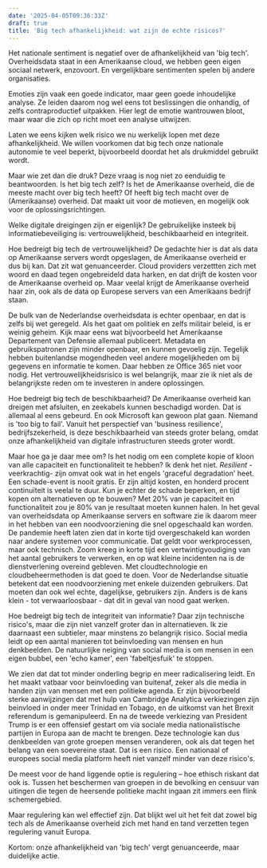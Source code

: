 ```yaml
---
date: '2025-04-05T09:36:33Z'
draft: true
title: 'Big tech afhankelijkheid: wat zijn de echte risicos?'
---
```


Het nationale sentiment is negatief over de afhankelijkheid van 'big tech'. Overheidsdata staat in een Amerikaanse cloud, we hebben geen eigen sociaal netwerk, enzovoort. En vergelijkbare sentimenten spelen bij andere organisaties.

Emoties zijn vaak een goede indicator, maar geen goede inhoudelijke analyse.
Ze leiden daarom nog wel eens tot beslissingen die onhandig, of zelfs contraproductief uitpakken. Hier legt de emotie wantrouwen bloot, maar waar die zich op richt moet een analyse uitwijzen.

Laten we eens kijken welk risico we nu werkelijk lopen met deze afhankelijkheid.
We willen voorkomen dat big tech onze nationale autonomie te veel beperkt, bijvoorbeeld doordat het als drukmiddel gebruikt wordt.

Maar wie zet dan die druk? Deze vraag is nog niet zo eenduidig te beantwoorden. Is het big tech zelf? Is het de Amerikaanse overheid, die de meeste macht over big tech heeft? Of heeft big tech macht over de (Amerikaanse) overheid. Dat maakt uit voor de motieven, en mogelijk ook voor de oplossingsrichtingen.

Welke digitale dreigingen zijn er eigenlijk? De gebruikelijke insteek bij informatiebeveiliging is: vertrouwelijkheid, beschikbaarheid en integriteit.

Hoe bedreigt big tech de vertrouwelijkheid? De gedachte hier is dat als data op Amerikaanse servers wordt opgeslagen, de Amerikaanse overheid er dus bij kan.
Dat zit wat genuanceerder. Cloud providers verzettten zich met woord en daad tegen ongebreideld data harken, en dat drijft de kosten voor de Amerikaanse overheid op.
Maar veelal krijgt de Amerikaanse overheid haar zin, ook als de data op Europese servers van een Amerikaans bedrijf staan.

De bulk van de Nederlandse overheidsdata is echter openbaar, en dat is zelfs bij wet geregeld. Als het gaat om politiek en zelfs militair beleid, is er weinig geheim. Kijk maar eens wat bijvoorbeeld het Amerikaanse Departement van Defensie allemaal publiceert. Metadata en gebruikspatronen zijn minder openbaar, en kunnen gevoelig zijn.
Tegelijk hebben buitenlandse mogendheden veel andere mogelijkheden om bij gegevens en informatie te komen. Daar hebben ze Office 365 niet voor nodig.
Het vertrouwelijkheidsrisico is wel belangrijk, maar zie ik niet als de belangrijkste reden om te investeren in andere oplossingen.

Hoe bedreigt big tech de beschikbaarheid? De Amerikaanse overheid kan dreigen met afsluiten, en zeekabels kunnen beschadigd worden. Dat is allemaal al eens gebeurd. En ook Microsoft kan gewoon plat gaan. Niemand is 'too big to fail'. Vanuit het perspectief van 'business resilience', bedrijfszekerheid, is deze beschikbaarheid van steeds groter belang, omdat onze afhankelijkheid van digitale infrastructuren steeds groter wordt.

Maar hoe ga je daar mee om? Is het nodig om een complete kopie of kloon van alle capaciteit en functionaliteit te hebben? Ik denk het niet. _Resilient_ -veerkrachtig- zijn omvat ook wat in het engels 'graceful degradation' heet. Een schade-event is nooit gratis. Er zijn altijd kosten, en honderd procent continuïteit is veelal te duur. Kun je echter de schade beperken, en tijd kopen om alternatieven op te bouwen? Met 20% van je capaciteit en functionaliteit zou je 80% van je resultaat moeten kunnen halen.
In het geval van overheidsdata op Amerikaanse servers en software zie ik daarom meer in het hebben van een noodvoorziening die snel opgeschaald kan worden.
De pandemie heeft laten zien dat in korte tijd overgeschakeld kan worden naar andere systemen voor communicatie. Dat geldt voor werkprocessen, maar ook technisch. Zoom kreeg in korte tijd een vertwintigvoudiging van het aantal gebruikers te verwerken, en op wat kleine incidenten na is de dienstverlening overeind gebleven. Met cloudtechnologie en cloudbeheermethoden is dat goed te doen. Voor de Nederlandse situatie betekent dat een noodvoorziening met enkele duizenden gebruikers.
Dat moeten dan ook wel echte, dagelijkse, gebruikers zijn. Anders is de kans klein - tot verwaarloosbaar - dat dit in geval van nood gaat werken.

Hoe bedreigt big tech de integriteit van informatie? Daar zijn technische risico's, maar die zijn niet vanzelf groter dan in alternatieven. Ik zie daarnaast een subtieler, maar minstens zo belangrijk risico. Social media leidt op een aantal manieren tot beïnvloeding van mensen en hun denkbeelden. De natuurlijke neiging van social media is om mensen in een eigen bubbel, een 'echo kamer', een 'fabeltjesfuik' te stoppen.

We zien dat dat tot minder onderling begrip en meer radicalisering leidt. En het maakt vatbaar voor beinvloeding van buitenaf, zeker als die media in handen zijn van mensen met een politieke agenda. Er zijn bijvoorbeeld sterke aanwijzingen dat met hulp van Cambridge Analytica verkiezingen zijn beinvloed in onder meer Trinidad en Tobago, en de uitkomst van het Brexit referendum is gemanipuleerd. En na de tweede verkiezing van President Trump is er een offensief gestart om via sociale media nationalistische partijen in Europa aan de macht te brengen.
Deze technologie kan dus denkbeelden van grote groepen mensen veranderen, ook als dat tegen het belang van een soevereine staat. Dat is een risico.
Een nationaal of europees social media platform heeft niet vanzelf minder van deze risico's.

De meest voor de hand liggende optie is regulering – hoe ethisch riskant dat ook is.
Tussen het beschermen van groepen in de bevolking en censuur van uitingen die tegen de heersende politieke macht ingaan zit immers een flink schemergebied.

Maar regulering kan wel effectief zijn. Dat blijkt wel uit het feit dat zowel big tech als de Amerikaanse overheid zich met hand en tand verzetten tegen regulering vanuit Europa.

Kortom: onze afhankelijkheid van 'big tech' vergt genuanceerde, maar duidelijke actie.
